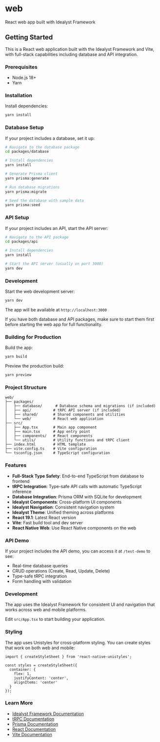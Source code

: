 # web

React web app built with Idealyst Framework

## Getting Started

This is a React web application built with the Idealyst Framework and Vite, with full-stack capabilities including database and API integration.

### Prerequisites

- Node.js 18+
- Yarn

### Installation

Install dependencies:
```bash
yarn install
```

### Database Setup

If your project includes a database, set it up:

```bash
# Navigate to the database package
cd packages/database

# Install dependencies
yarn install

# Generate Prisma client
yarn prisma:generate

# Run database migrations
yarn prisma:migrate

# Seed the database with sample data
yarn prisma:seed
```

### API Setup

If your project includes an API, start the API server:

```bash
# Navigate to the API package
cd packages/api

# Install dependencies
yarn install

# Start the API server (usually on port 3000)
yarn dev
```

### Development

Start the web development server:
```bash
yarn dev
```

The app will be available at `http://localhost:3000`

If you have both database and API packages, make sure to start them first before starting the web app for full functionality.

### Building for Production

Build the app:
```bash
yarn build
```

Preview the production build:
```bash
yarn preview
```

### Project Structure

```
web/
├── packages/
│   ├── database/      # Database schema and migrations (if included)
│   ├── api/          # tRPC API server (if included)
│   ├── shared/       # Shared components and utilities
│   └── web/          # React web application
├── src/
│   ├── App.tsx       # Main app component
│   ├── main.tsx      # App entry point
│   ├── components/   # React components
│   └── utils/        # Utility functions and tRPC client
├── index.html        # HTML template
├── vite.config.ts    # Vite configuration
└── tsconfig.json     # TypeScript configuration
```

### Features

- **Full-Stack Type Safety**: End-to-end TypeScript from database to frontend
- **tRPC Integration**: Type-safe API calls with automatic TypeScript inference
- **Database Integration**: Prisma ORM with SQLite for development
- **Idealyst Components**: Cross-platform UI components
- **Idealyst Navigation**: Consistent navigation system
- **Idealyst Theme**: Unified theming across platforms
- **React 19.1**: Latest React version
- **Vite**: Fast build tool and dev server
- **React Native Web**: Use React Native components on the web

### API Demo

If your project includes the API demo, you can access it at `/test-demo` to see:
- Real-time database queries
- CRUD operations (Create, Read, Update, Delete)
- Type-safe tRPC integration
- Form handling with validation

### Development

The app uses the Idealyst Framework for consistent UI and navigation that works across web and mobile platforms.

Edit `src/App.tsx` to start building your application.

### Styling

The app uses Unistyles for cross-platform styling. You can create styles that work on both web and mobile:

```tsx
import { createStyleSheet } from 'react-native-unistyles';

const styles = createStyleSheet({
  container: {
    flex: 1,
    justifyContent: 'center',
    alignItems: 'center'
  }
});
```

### Learn More

- [Idealyst Framework Documentation](https://github.com/your-username/idealyst-framework)
- [tRPC Documentation](https://trpc.io/)
- [Prisma Documentation](https://prisma.io/)
- [React Documentation](https://react.dev/)
- [Vite Documentation](https://vitejs.dev/) 
